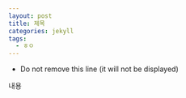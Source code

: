 ```yaml
---
layout: post
title: 제목
categories: jekyll
tags:
  - ㅎㅇ
---
```


* Do not remove this line (it will not be displayed) 

내용
